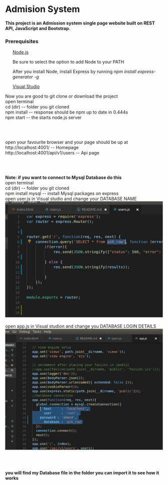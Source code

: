 
<h1>Admision System</h1>

<p><b> This project is an Admission system single page website built on REST API, JavaScript and Bootstrap. </b></p>

<h3>Prerequisites</h3>
<ul><a href="https://nodejs.org/en/download/">Node.js</a><p> Be sure to select the option to add Node to your PATH</p></ul>
<ul><a href="http://expressjs.com/en/starter/generator.html"></a><p> After you install Node, install Express by running   <i>npm install express-generator -g</i></p></ul>
<ul><a href="https://code.visualstudio.com/">Visual Studio</a></ul>

<p>Now you are good to git clone or download the project<br>
open terminal<br>
cd (dir)        -- folder you git cloned<br>
npm install         -- response should be npm up to date in 0.444s<br>
npm start       -- the starts node.js server</p><br><br>

<p>open your favourite browser and your page should be up at<br>
http://localhost:4001/          -- Homepage<br>
http://localhost:4001/api/v1/users          -- Api page<br></p><br><br>

<p><b>Note: if you want to connect to Mysql Database do this</b><br>
open terminal<br>
cd (dir)        -- folder you git cloned<br>
npm install mysql       -- install Mysql packages on express<br>
open user.js in Visual studio and change your DATABASE NAME<br>
<img src="mysql1.png"><br><br>
open app.js in Visual studion and change you DATABASE LOGIN DETAILS<br>
<img src="mysql2.png"><p><br><br>

<p><b>you will find my Database file in the folder you can import it to see how it works</b></p>
